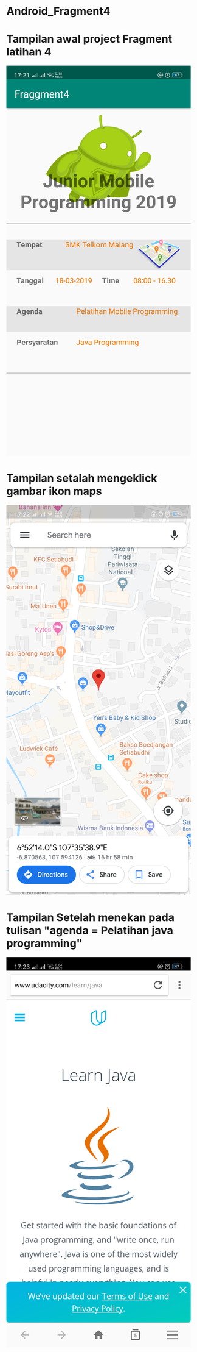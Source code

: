 # Android_Fragment4

# Tampilan awal project Fragment latihan 4
![alt text](https://raw.githubusercontent.com/finda15/Android_Fragment4/master/ScreenShoot%20Fragment%204/Screenshot_2019-03-18-17-21-43-28.png)

# Tampilan setalah mengeklick gambar ikon maps
![alt text](https://raw.githubusercontent.com/finda15/Android_Fragment4/master/ScreenShoot%20Fragment%204/Screenshot_2019-03-18-17-22-34-78.png)

# Tampilan Setelah menekan pada tulisan "agenda = Pelatihan java programming"
![alt text](https://raw.githubusercontent.com/finda15/Android_Fragment4/master/ScreenShoot%20Fragment%204/Screenshot_2019-03-18-17-23-38-55.png)
